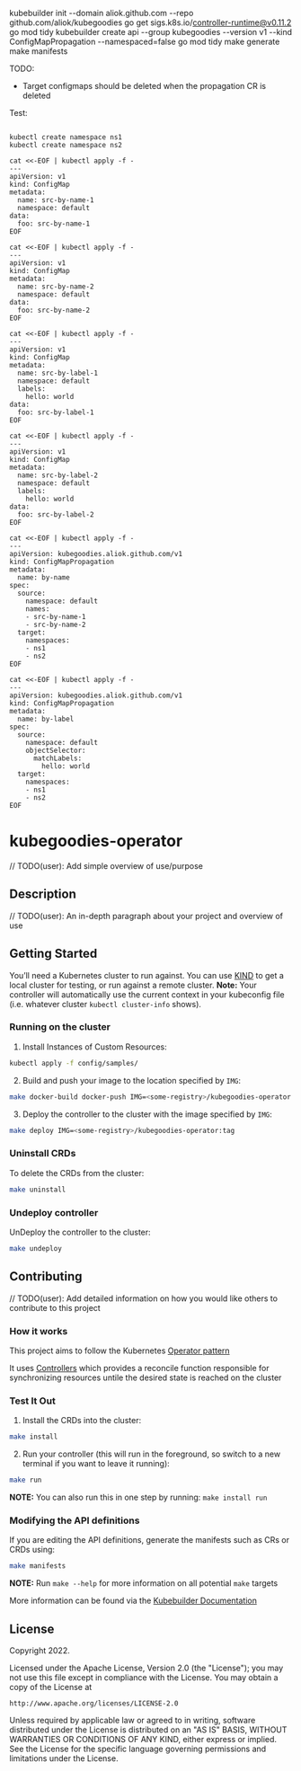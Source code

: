 kubebuilder init --domain aliok.github.com --repo github.com/aliok/kubegoodies
go get sigs.k8s.io/controller-runtime@v0.11.2
go mod tidy
kubebuilder create api --group kubegoodies --version v1 --kind ConfigMapPropagation --namespaced=false
go mod tidy
make generate
make manifests

TODO:
- Target configmaps should be deleted when the propagation CR is deleted

Test:
```shell

kubectl create namespace ns1
kubectl create namespace ns2

cat <<-EOF | kubectl apply -f -
---
apiVersion: v1
kind: ConfigMap
metadata:
  name: src-by-name-1
  namespace: default
data:
  foo: src-by-name-1
EOF

cat <<-EOF | kubectl apply -f -
---
apiVersion: v1
kind: ConfigMap
metadata:
  name: src-by-name-2
  namespace: default
data:
  foo: src-by-name-2
EOF

cat <<-EOF | kubectl apply -f -
---
apiVersion: v1
kind: ConfigMap
metadata:
  name: src-by-label-1
  namespace: default
  labels:
    hello: world
data:
  foo: src-by-label-1
EOF

cat <<-EOF | kubectl apply -f -
---
apiVersion: v1
kind: ConfigMap
metadata:
  name: src-by-label-2
  namespace: default
  labels:
    hello: world
data:
  foo: src-by-label-2
EOF

cat <<-EOF | kubectl apply -f -
---
apiVersion: kubegoodies.aliok.github.com/v1
kind: ConfigMapPropagation
metadata:
  name: by-name
spec:
  source:
    namespace: default
    names:
    - src-by-name-1
    - src-by-name-2
  target:
    namespaces:
    - ns1
    - ns2
EOF

cat <<-EOF | kubectl apply -f -
---
apiVersion: kubegoodies.aliok.github.com/v1
kind: ConfigMapPropagation
metadata:
  name: by-label
spec:
  source:
    namespace: default
    objectSelector:
      matchLabels:
        hello: world
  target:
    namespaces:
    - ns1
    - ns2
EOF

```


# kubegoodies-operator
// TODO(user): Add simple overview of use/purpose

## Description
// TODO(user): An in-depth paragraph about your project and overview of use

## Getting Started
You’ll need a Kubernetes cluster to run against. You can use [KIND](https://sigs.k8s.io/kind) to get a local cluster for testing, or run against a remote cluster.
**Note:** Your controller will automatically use the current context in your kubeconfig file (i.e. whatever cluster `kubectl cluster-info` shows).

### Running on the cluster
1. Install Instances of Custom Resources:

```sh
kubectl apply -f config/samples/
```

2. Build and push your image to the location specified by `IMG`:

```sh
make docker-build docker-push IMG=<some-registry>/kubegoodies-operator:tag
```

3. Deploy the controller to the cluster with the image specified by `IMG`:

```sh
make deploy IMG=<some-registry>/kubegoodies-operator:tag
```

### Uninstall CRDs
To delete the CRDs from the cluster:

```sh
make uninstall
```

### Undeploy controller
UnDeploy the controller to the cluster:

```sh
make undeploy
```

## Contributing
// TODO(user): Add detailed information on how you would like others to contribute to this project

### How it works
This project aims to follow the Kubernetes [Operator pattern](https://kubernetes.io/docs/concepts/extend-kubernetes/operator/)

It uses [Controllers](https://kubernetes.io/docs/concepts/architecture/controller/)
which provides a reconcile function responsible for synchronizing resources untile the desired state is reached on the cluster

### Test It Out
1. Install the CRDs into the cluster:

```sh
make install
```

2. Run your controller (this will run in the foreground, so switch to a new terminal if you want to leave it running):

```sh
make run
```

**NOTE:** You can also run this in one step by running: `make install run`

### Modifying the API definitions
If you are editing the API definitions, generate the manifests such as CRs or CRDs using:

```sh
make manifests
```

**NOTE:** Run `make --help` for more information on all potential `make` targets

More information can be found via the [Kubebuilder Documentation](https://book.kubebuilder.io/introduction.html)

## License

Copyright 2022.

Licensed under the Apache License, Version 2.0 (the "License");
you may not use this file except in compliance with the License.
You may obtain a copy of the License at

    http://www.apache.org/licenses/LICENSE-2.0

Unless required by applicable law or agreed to in writing, software
distributed under the License is distributed on an "AS IS" BASIS,
WITHOUT WARRANTIES OR CONDITIONS OF ANY KIND, either express or implied.
See the License for the specific language governing permissions and
limitations under the License.

